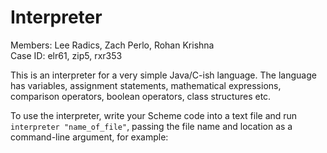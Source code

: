 # Interpreter
Members: Lee Radics, Zach Perlo, Rohan Krishna
<br>
Case ID: elr61, zip5, rxr353
<p>
This is an interpreter  for a very simple Java/C-ish language. The language has variables, assignment statements, mathematical expressions, comparison operators, boolean operators, class structures etc.
</p>
<p>
To use the interpreter, write your Scheme code into a text file and run <code>interpreter "name_of_file"</code>, passing the file name and location as a
command-line argument, for example:
</p>
